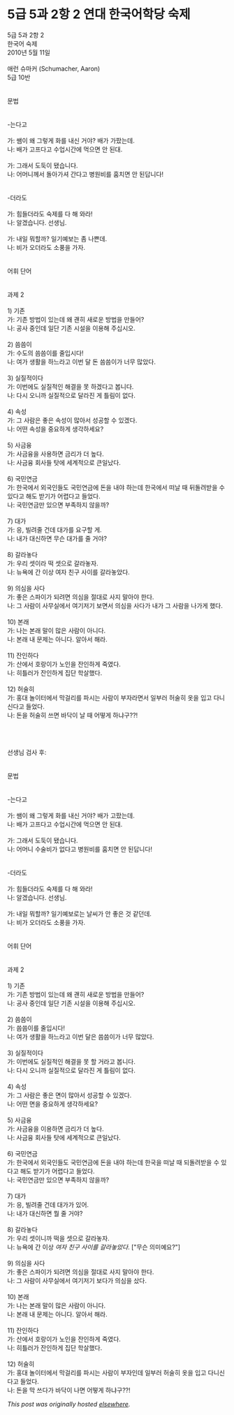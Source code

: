 # 5급 5과 2항 2 연대 한국어학당 숙제

<div>
<p>5&#44553; 5&#44284; 2&#54637; 2<br>&#54620;&#44397;&#50612; &#49689;&#51228;<br>2010&#45380; 5&#50900; 11&#51068;<br><br>&#50528;&#47088; &#49800;&#47560;&#52964; (Schumacher, Aaron)<br>5&#44553; 10&#48152;<br><br><br>&#47928;&#48277;<br><br><br>-&#45716;&#45796;&#44256;<br><br>&#44032;: &#49956;&#51060; &#50780; &#44536;&#47111;&#44172; &#54868;&#47484; &#45236;&#49888; &#44144;&#50556;? &#48176;&#44032; &#44032;&#54048;&#45716;&#45936;.<br>&#45208;: &#48176;&#44032; &#44256;&#54532;&#45796;&#44256; &#49688;&#50629;&#49884;&#44036;&#50640; &#47673;&#51004;&#47732; &#50504; &#46108;&#45824;.<br><br>&#44032;: &#44536;&#47000;&#49436; &#46020;&#46161;&#51060; &#46096;&#49845;&#45768;&#45796;.<br>&#45208;: &#50612;&#47672;&#45768;&#44760;&#49436; &#46028;&#50500;&#44032;&#49492; &#44036;&#45796;&#44256; &#48337;&#50896;&#48708;&#47484; &#54996;&#52824;&#47732; &#50504; &#46108;&#45813;&#45768;&#45796;!<br><br><br>-&#45908;&#46972;&#46020;<br><br>&#44032;: &#55192;&#46308;&#45908;&#46972;&#46020; &#49689;&#51228;&#47484; &#45796; &#54644; &#50752;&#46972;!<br>&#45208;: &#50508;&#44192;&#49845;&#45768;&#45796;. &#49440;&#49373;&#45784;.<br><br>&#44032;: &#45236;&#51068; &#47952;&#54624;&#44620;? &#51068;&#44592;&#50696;&#48372;&#45716; &#51328; &#45208;&#49244;&#45936;.<br>&#45208;: &#48708;&#44032; &#50724;&#45908;&#46972;&#46020; &#49548;&#54413;&#51012; &#44032;&#51088;.<br><br><br>&#50612;&#55064; &#45800;&#50612;<br><br><br>&#44284;&#51228; 2<br><br>1) &#44592;&#51316;<br>&#44032;: &#44592;&#51316; &#48169;&#48277;&#51060; &#51080;&#45716;&#45936; &#50780; &#44316;&#55176; &#49352;&#47196;&#50868; &#48169;&#48277;&#51012; &#47564;&#46308;&#50612;?<br>&#45208;: &#44277;&#49324; &#51473;&#51064;&#45936; &#51068;&#45800; &#44592;&#51316; &#49884;&#49444;&#51012; &#51060;&#50857;&#54644; &#51452;&#49901;&#49884;&#50724;.<br><br>2) &#50432;&#50432;&#51060;<br>&#44032;: &#49688;&#46020;&#51032; &#50432;&#50432;&#51060;&#47484; &#51460;&#51077;&#49884;&#45796;!<br>&#45208;: &#50668;&#44032; &#49373;&#54876;&#51012; &#54616;&#45712;&#46972;&#44256; &#51060;&#48264; &#45804; &#46024; &#50432;&#50432;&#51060;&#44032; &#45320;&#47924; &#47566;&#50520;&#45796;.<br><br>3) &#49892;&#51656;&#51201;&#51060;&#45796;<br>&#44032;: &#51060;&#48264;&#50640;&#46020; &#49892;&#51656;&#51201;&#51064; &#54644;&#44208;&#51012; &#47803; &#54616;&#44192;&#45796;&#44256; &#48389;&#45768;&#45796;.<br>&#45208;: &#45796;&#49884; &#50724;&#45768;&#44620; &#49892;&#51656;&#51201;&#51004;&#47196; &#45804;&#46972;&#51652; &#44172; &#53952;&#47548;&#51060; &#50630;&#45796;.<br><br>4) &#49549;&#49457;<br>&#44032;: &#44536; &#49324;&#46988;&#51008; &#51339;&#51008; &#49549;&#49457;&#51060; &#47566;&#50500;&#49436; &#49457;&#44277;&#54624; &#49688; &#51080;&#44192;&#45796;.<br>&#45208;: &#50612;&#46500; &#49549;&#49457;&#51012; &#51473;&#50836;&#54616;&#44172; &#49373;&#44033;&#54616;&#49464;&#50836;?<br><br>5) &#49324;&#44552;&#50997;<br>&#44032;: &#49324;&#44552;&#50997;&#51012; &#49324;&#50857;&#54616;&#47732; &#44552;&#47532;&#44032; &#45908; &#45458;&#45796;.<br>&#45208;: &#49324;&#44552;&#50997; &#54924;&#49324;&#46308; &#53459;&#50640; &#49464;&#44228;&#51201;&#51004;&#47196; &#53360;&#51068;&#45228;&#45796;.<br><br>6) &#44397;&#48124;&#50672;&#44552;<br>&#44032;: &#54620;&#44397;&#50640;&#49436; &#50808;&#44397;&#51064;&#46308;&#46020; &#44397;&#48124;&#50672;&#44552;&#50640; &#46024;&#51012; &#45236;&#50556; &#54616;&#45716;&#45936; &#54620;&#44397;&#50640;&#49436; &#46496;&#45216; &#46412; &#46244;&#46028;&#47140;&#48155;&#51012; &#49688; &#51080;&#45796;&#44256; &#54644;&#46020; &#48155;&#44592;&#44032; &#50612;&#47157;&#45796;&#44256; &#46308;&#50632;&#45796;.<br>&#45208;: &#44397;&#48124;&#50672;&#44552;&#47564; &#51080;&#51004;&#47732; &#48512;&#51313;&#54616;&#51648; &#50506;&#51012;&#44620;?<br><br>7) &#45824;&#44032;<br>&#44032;: &#51025;, &#48716;&#47140;&#51460; &#44148;&#45936; &#45824;&#44032;&#47484; &#50836;&#44396;&#54624; &#44172;.<br>&#45208;: &#45236;&#44032; &#45824;&#49888;&#54616;&#47732; &#47924;&#49832; &#45824;&#44032;&#47484; &#51460; &#44144;&#50556;?<br><br>8) &#44040;&#46972;&#45459;&#45796;<br>&#44032;: &#50864;&#47532; &#49483;&#51060;&#46972; &#46497; &#49483;&#51004;&#47196; &#44040;&#46972;&#45459;&#51088;.<br>&#45208;: &#45684;&#50837;&#50640; &#44036; &#51060;&#49345; &#50668;&#51088; &#52828;&#44396; &#49324;&#51060;&#47484; &#44040;&#46972;&#45459;&#50520;&#45796;.<br><br>9) &#51032;&#49900;&#51012; &#49324;&#45796;<br>&#44032;: &#51339;&#51008; &#49828;&#54028;&#51060;&#44032; &#46104;&#47140;&#47732; &#51032;&#49900;&#51012; &#51208;&#45824;&#47196; &#49324;&#51648; &#47568;&#50500;&#50556; &#54620;&#45796;.<br>&#45208;: &#44536; &#49324;&#46988;&#51060; &#49324;&#47924;&#49892;&#50640;&#49436;  &#50668;&#44592;&#51200;&#44592; &#48372;&#47732;&#49436; &#51032;&#49900;&#51012; &#49324;&#45796;&#44032; &#45236;&#44032; &#44536; &#49324;&#46988;&#51012; &#45208;&#44032;&#44172; &#54664;&#45796;.<br><br>10) &#48376;&#47000;<br>&#44032;: &#45208;&#45716; &#48376;&#47000; &#47568;&#51060; &#47566;&#51008; &#49324;&#46988;&#51060; &#50500;&#45768;&#45796;.<br>&#45208;: &#48376;&#47000; &#45236; &#47928;&#51228;&#45716; &#50500;&#45768;&#45796;. &#50508;&#50500;&#49436; &#54644;&#46972;.<br><br>11) &#51092;&#51064;&#54616;&#45796;<br>&#44032;: &#49328;&#50640;&#49436; &#54840;&#46993;&#51060;&#44032; &#45432;&#51064;&#51012; &#51092;&#51064;&#54616;&#44172; &#51453;&#50688;&#45796;.<br>&#45208;: &#55176;&#53952;&#47084;&#44032; &#51092;&#51064;&#54616;&#44172; &#51665;&#45800; &#54617;&#49332;&#54664;&#45796;.<br><br>12) &#54728;&#49696;&#55176;<br>&#44032;: &#54861;&#45824; &#45440;&#51060;&#53552;&#50640;&#49436; &#47561;&#44152;&#47532;&#47484; &#54028;&#49884;&#45716; &#49324;&#46988;&#51060; &#48512;&#51088;&#46972;&#47732;&#49436; &#51068;&#48512;&#47084; &#54728;&#49696;&#55176; &#50743;&#51012; &#51077;&#44256; &#45796;&#45768;&#49888;&#45796;&#44256; &#46308;&#50632;&#45796;.<br>&#45208;: &#46024;&#51012; &#54728;&#49696;&#55176; &#50416;&#47732; &#48148;&#45797;&#51060; &#45216; &#46412; &#50612;&#46523;&#44172; &#54616;&#45264;&#44396;??!</p>
<div><br></div>
<div><br></div>
<div><br></div>
<div>&#49440;&#49373;&#45784; &#44160;&#49324; &#54980;:</div>
<div><br></div>
<div><br></div>
<div>&#47928;&#48277;<br><br><br>-&#45716;&#45796;&#44256;<br><br>&#44032;: &#49956;&#51060; &#50780; &#44536;&#47111;&#44172; &#54868;&#47484; &#45236;&#49888; &#44144;&#50556;? &#48176;&#44032; &#44256;&#54048;&#45716;&#45936;.<br>&#45208;: &#48176;&#44032; &#44256;&#54532;&#45796;&#44256; &#49688;&#50629;&#49884;&#44036;&#50640; &#47673;&#51004;&#47732; &#50504; &#46108;&#45824;.<br><br>&#44032;: &#44536;&#47000;&#49436; &#46020;&#46161;&#51060; &#46096;&#49845;&#45768;&#45796;.<br>&#45208;: &#50612;&#47672;&#45768; &#49688;&#49696;&#48708;&#44032; &#50630;&#45796;&#44256; &#48337;&#50896;&#48708;&#47484; &#54996;&#52824;&#47732; &#50504; &#46108;&#45813;&#45768;&#45796;!<br><br><br>-&#45908;&#46972;&#46020;<br><br>&#44032;: &#55192;&#46308;&#45908;&#46972;&#46020; &#49689;&#51228;&#47484; &#45796; &#54644; &#50752;&#46972;!<br>&#45208;: &#50508;&#44192;&#49845;&#45768;&#45796;. &#49440;&#49373;&#45784;.<br><br>&#44032;: &#45236;&#51068; &#47952;&#54624;&#44620;? &#51068;&#44592;&#50696;&#48372;&#47196;&#45716; &#45216;&#50472;&#44032; &#50504; &#51339;&#51008; &#44163; &#44057;&#45912;&#45936;.<br>&#45208;: &#48708;&#44032; &#50724;&#45908;&#46972;&#46020; &#49548;&#54413;&#51012; &#44032;&#51088;.<br><br><br>&#50612;&#55064; &#45800;&#50612;<br><br><br>&#44284;&#51228; 2<br><br>1) &#44592;&#51316;<br>&#44032;: &#44592;&#51316; &#48169;&#48277;&#51060; &#51080;&#45716;&#45936; &#50780; &#44316;&#55176; &#49352;&#47196;&#50868; &#48169;&#48277;&#51012; &#47564;&#46308;&#50612;?<br>&#45208;: &#44277;&#49324; &#51473;&#51064;&#45936; &#51068;&#45800; &#44592;&#51316; &#49884;&#49444;&#51012; &#51060;&#50857;&#54644; &#51452;&#49901;&#49884;&#50724;.<br><br>2) &#50432;&#50432;&#51060;<br>&#44032;: &#50432;&#50432;&#51060;&#47484; &#51460;&#51077;&#49884;&#45796;!<br>&#45208;: &#50668;&#44032; &#49373;&#54876;&#51012; &#54616;&#45712;&#46972;&#44256; &#51060;&#48264; &#45804;&#51008; &#50432;&#50432;&#51060;&#44032; &#45320;&#47924; &#47566;&#50520;&#45796;.<br><br>3) &#49892;&#51656;&#51201;&#51060;&#45796;<br>&#44032;: &#51060;&#48264;&#50640;&#46020; &#49892;&#51656;&#51201;&#51064; &#54644;&#44208;&#51012; &#47803; &#54624; &#44144;&#46972;&#44256; &#48389;&#45768;&#45796;.<br>&#45208;: &#45796;&#49884; &#50724;&#45768;&#44620; &#49892;&#51656;&#51201;&#51004;&#47196; &#45804;&#46972;&#51652; &#44172; &#53952;&#47548;&#51060; &#50630;&#45796;.<br><br>4) &#49549;&#49457;<br>&#44032;: &#44536; &#49324;&#46988;&#51008; &#51339;&#51008; &#47732;&#51060; &#47566;&#50500;&#49436; &#49457;&#44277;&#54624; &#49688; &#51080;&#44192;&#45796;.<br>&#45208;: &#50612;&#46500; &#47732;&#51012; &#51473;&#50836;&#54616;&#44172; &#49373;&#44033;&#54616;&#49464;&#50836;?<br><br>5) &#49324;&#44552;&#50997;<br>&#44032;: &#49324;&#44552;&#50997;&#51012; &#51060;&#50857;&#54616;&#47732; &#44552;&#47532;&#44032; &#45908; &#45458;&#45796;.<br>&#45208;: &#49324;&#44552;&#50997; &#54924;&#49324;&#46308; &#53459;&#50640; &#49464;&#44228;&#51201;&#51004;&#47196; &#53360;&#51068;&#45228;&#45796;.<br><br>6) &#44397;&#48124;&#50672;&#44552;<br>&#44032;: &#54620;&#44397;&#50640;&#49436; &#50808;&#44397;&#51064;&#46308;&#46020; &#44397;&#48124;&#50672;&#44552;&#50640; &#46024;&#51012; &#45236;&#50556; &#54616;&#45716;&#45936; &#54620;&#44397;&#51012; &#46496;&#45216; &#46412; &#46104;&#46028;&#47140;&#48155;&#51012; &#49688; &#51080;&#45796;&#44256; &#54644;&#46020; &#48155;&#44592;&#44032; &#50612;&#47157;&#45796;&#44256; &#46308;&#50632;&#45796;.<br>&#45208;: &#44397;&#48124;&#50672;&#44552;&#47564; &#51080;&#51004;&#47732; &#48512;&#51313;&#54616;&#51648; &#50506;&#51012;&#44620;?<br><br>7) &#45824;&#44032;<br>&#44032;: &#51025;, &#48716;&#47140;&#51460; &#44148;&#45936; &#45824;&#44032;&#44032; &#51080;&#50612;.<br>&#45208;: &#45236;&#44032; &#45824;&#49888;&#54616;&#47732; &#47960; &#51460; &#44144;&#50556;?<br><br>8) &#44040;&#46972;&#45459;&#45796;<br>&#44032;: &#50864;&#47532; &#49483;&#51060;&#45768;&#44620; &#46497;&#51012; &#49483;&#51004;&#47196; &#44040;&#46972;&#45459;&#51088;.<br>&#45208;: &#45684;&#50837;&#50640; &#44036; &#51060;&#49345; <i>&#50668;&#51088; &#52828;&#44396; &#49324;&#51060;&#47484; &#44040;&#46972;&#45459;&#50520;&#45796;</i>. ["&#47924;&#49832; &#51032;&#48120;&#50696;&#50836;?"]<br><br>9) &#51032;&#49900;&#51012; &#49324;&#45796;<br>&#44032;: &#51339;&#51008; &#49828;&#54028;&#51060;&#44032; &#46104;&#47140;&#47732; &#51032;&#49900;&#51012; &#51208;&#45824;&#47196; &#49324;&#51648; &#47568;&#50500;&#50556; &#54620;&#45796;.<br>&#45208;: &#44536; &#49324;&#46988;&#51060; &#49324;&#47924;&#49892;&#50640;&#49436; &#50668;&#44592;&#51200;&#44592; &#48372;&#45796;&#44032; &#51032;&#49900;&#51012; &#49344;&#45796;.<br><br>10) &#48376;&#47000;<br>&#44032;: &#45208;&#45716; &#48376;&#47000; &#47568;&#51060; &#47566;&#51008; &#49324;&#46988;&#51060; &#50500;&#45768;&#45796;.<br>&#45208;: &#48376;&#47000; &#45236; &#47928;&#51228;&#45716; &#50500;&#45768;&#45796;. &#50508;&#50500;&#49436; &#54644;&#46972;.<br><br>11) &#51092;&#51064;&#54616;&#45796;<br>&#44032;: &#49328;&#50640;&#49436; &#54840;&#46993;&#51060;&#44032; &#45432;&#51064;&#51012; &#51092;&#51064;&#54616;&#44172; &#51453;&#50688;&#45796;.<br>&#45208;: &#55176;&#53952;&#47084;&#44032; &#51092;&#51064;&#54616;&#44172; &#51665;&#45800; &#54617;&#49332;&#54664;&#45796;.<br><br>12) &#54728;&#49696;&#55176;<br>&#44032;: &#54861;&#45824; &#45440;&#51060;&#53552;&#50640;&#49436; &#47561;&#44152;&#47532;&#47484; &#54028;&#49884;&#45716; &#49324;&#46988;&#51060; &#48512;&#51088;&#51064;&#45936; &#51068;&#48512;&#47084; &#54728;&#49696;&#55176; &#50743;&#51012; &#51077;&#44256; &#45796;&#45768;&#49888;&#45796;&#44256; &#46308;&#50632;&#45796;.<br>&#45208;: &#46024;&#51012; &#47561; &#50416;&#45796;&#44032; &#48148;&#45797;&#51060; &#45208;&#47732; &#50612;&#46523;&#44172; &#54616;&#45264;&#44396;??!</div>
</div>


*This post was originally hosted [elsewhere](http://planspace.blogspot.com/2010/05/5-5-2-2.html).*
